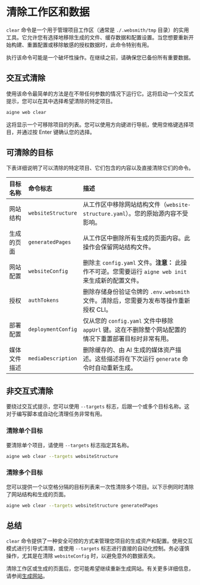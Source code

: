# 清除工作区和数据

`clear` 命令是一个用于管理项目工作区（通常是 `./.websmith/tmp` 目录）的实用工具。它允许您有选择地移除生成的文件、缓存数据和配置设置。当您想要重新开始构建、重置配置或移除敏感的授权数据时，此命令特别有用。

执行该命令可能是一个破坏性操作。在继续之前，请确保您已备份所有重要数据。

## 交互式清除

使用该命令最简单的方法是在不带任何参数的情况下运行它。这将启动一个交互式提示，您可以在其中选择希望清除的特定项目。

```bash 命令行 icon=lucide:terminal
aigne web clear
```

这将显示一个可移除项目的列表。您可以使用方向键进行导航，使用空格键选择项目，并通过按 Enter 键确认您的选择。

## 可清除的目标

下表详细说明了可以清除的特定项目、它们包含的内容以及直接清除它们的命令。

| 目标名称 | 命令标志 | 描述 |
| :--- | :--- | :--- |
| 网站结构 | `websiteStructure` | 从工作区中移除网站结构文件（`website-structure.yaml`）。您的原始源内容不受影响。 |
| 生成的页面 | `generatedPages` | 从工作区中删除所有生成的页面内容。此操作会保留网站结构文件。 |
| 网站配置 | `websiteConfig` | 删除主 `config.yaml` 文件。**注意：** 此操作不可逆。您需要运行 `aigne web init` 来生成新的配置文件。 |
| 授权 | `authTokens` | 删除存储身份验证令牌的 `.env.websmith` 文件。清除后，您需要为发布等操作重新授权 CLI。 |
| 部署配置 | `deploymentConfig` | 仅从您的 `config.yaml` 文件中移除 `appUrl` 键。这在不删除整个网站配置的情况下重置部署目标时非常有用。 |
| 媒体文件描述 | `mediaDescription` | 删除缓存的、由 AI 生成的媒体资产描述。这些描述将在下次运行 `generate` 命令时自动重新生成。 |

## 非交互式清除

要绕过交互式提示，您可以使用 `--targets` 标志，后跟一个或多个目标名称。这对于编写脚本或自动化清理任务非常有用。

### 清除单个目标
要清除单个项目，请使用 `--targets` 标志指定其名称。

```bash 清除网站结构 icon=lucide:terminal
aigne web clear --targets websiteStructure
```

### 清除多个目标

您可以提供一个以空格分隔的目标列表来一次性清除多个项目。以下示例同时清除了网站结构和生成的页面。

```bash 清除多个目标 icon=lucide:terminal
aigne web clear --targets websiteStructure generatedPages
```

## 总结

`clear` 命令提供了一种安全可控的方式来管理您项目的生成资产和配置。使用交互模式进行引导式清理，或使用 `--targets` 标志进行直接的自动化控制。务必谨慎操作，尤其是在清除 `websiteConfig` 时，以避免意外的数据丢失。

清除工作区或生成的页面后，您可能希望继续重新生成网站。有关更多详细信息，请参阅[生成网站](./core-tasks-generating-a-website.md)。